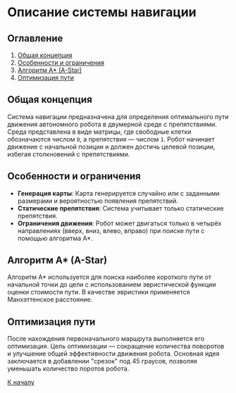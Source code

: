 # Описание системы навигации

## Оглавление

1. [Общая концепция](#Общая-концепция)
2. [Особенности и ограничения](#Особенности-и-ограничения)
3. [Алгоритм A\* (A-Star)](#Алгоритм-A-A-Star)
4. [Оптимизация пути](#Оптимизация-пути)

## Общая концепция

Система навигации предназначена для определения оптимального пути движения автономного робота в двумерной среде с препятствиями. Среда представлена в виде матрицы, где свободные клетки обозначаются числом `0`, а препятствия — числом `1`. Робот начинает движение с начальной позиции и должен достичь целевой позиции, избегая столкновений с препятствиями.

## Особенности и ограничения

- **Генерация карты**: Карта генерируется случайно или с заданными размерами и вероятностью появления препятствий.
- **Статические препятствия**: Система учитывает только статические препятствия.
- **Ограничения движения**: Робот может двигаться только в четырёх направлениях (вверх, вниз, влево, вправо) при поиске пути с помощью алгоритма A\*.

## Алгоритм A\* (A-Star)

Алгоритм A\* используется для поиска наиболее короткого пути от начальной точки до цели с использованием эвристической функции оценки стоимости пути. В качестве эвристики применяется Манхэттенское расстояние.

## Оптимизация пути

После нахождения первоначального маршрута выполняется его оптимизация. Цель оптимизации — сокращение количества поворотов и улучшение общей эффективности движения робота. Основная идея заключается в добавлении "срезок" под 45 граусов, позволяя уменьшать количество поротов робота.

[К началу](../../README.md)
